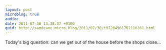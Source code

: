```yaml
---
layout: post
microblog: true
audio: 
date: 2011-07-30 13:38:37 +0100
guid: http://samdeane.micro.blog/2011/07/30/t97284961761116161.html
---
```

Today's big question: can we get out of the house before the shops close...
